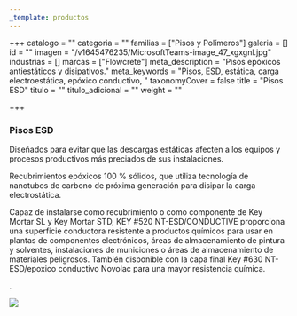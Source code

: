 ```yaml
---
_template: productos
---
```







+++
catalogo = ""
categoria = ""
familias = ["Pisos y Polímeros"]
galeria = []
id = ""
imagen = "/v1645476235/MicrosoftTeams-image_47_xgxgnl.jpg"
industrias = []
marcas = ["Flowcrete"]
meta_description = "Pisos epóxicos antiestáticos y disipativos."
meta_keywords = "Pisos, ESD, estática, carga electroestática, epóxico conductivo, "
taxonomyCover = false
title = "Pisos ESD"
titulo = ""
titulo_adicional = ""
weight = ""

+++
### Pisos ESD

Diseñados para evitar que las descargas estáticas afecten a los equipos y procesos productivos más preciados de sus instalaciones.

Recubrimientos epóxicos 100 % sólidos, que utiliza tecnología de nanotubos de carbono de próxima generación para disipar la carga electrostática.

Capaz de instalarse como recubrimiento o como componente de Key Mortar SL y Key Mortar STD, KEY #520 NT-ESD/CONDUCTIVE proporciona una superficie conductora resistente a productos químicos para usar en plantas de componentes electrónicos, áreas de almacenamiento de pintura y solventes, instalaciones de municiones o áreas de almacenamiento de materiales peligrosos. También disponible con la capa final Key #630 NT-ESD/epoxico conductivo Novolac para una mayor resistencia química.

.

![](https://res.cloudinary.com/novatec/v1646414272/key-esd-conductive_kq1lnv.jpg)
